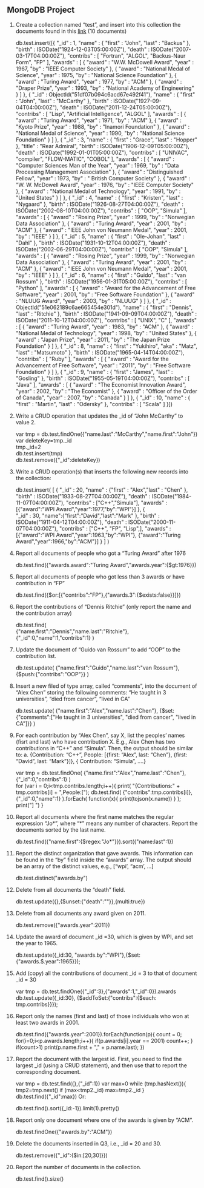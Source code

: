 ## MongoDB Project
1) Create a collection named “test”, and insert into this collection the documents found in this [link](http://docs.mongodb.org/manual/reference/bios-example-collection/) (10 documents)

	db.test.insert([{
	    "_id" : 1,
	    "name" : {
	        "first" : "John",
	        "last" : "Backus"
	    },
	    "birth" : ISODate("1924-12-03T05:00:00Z"),
	    "death" : ISODate("2007-03-17T04:00:00Z"),
	    "contribs" : [
	        "Fortran",
	        "ALGOL",
	        "Backus-Naur Form",
	        "FP"
	    ],
	    "awards" : [
	        {
	            "award" : "W.W. McDowell Award",
	            "year" : 1967,
	            "by" : "IEEE Computer Society"
	        },
	        {
	            "award" : "National Medal of Science",
	            "year" : 1975,
	            "by" : "National Science Foundation"
	        },
	        {
	            "award" : "Turing Award",
	            "year" : 1977,
	            "by" : "ACM"
	        },
	        {
	            "award" : "Draper Prize",
	            "year" : 1993,
	            "by" : "National Academy of Engineering"
	        }
	    ]
	},
	{
	    "_id" : ObjectId("51df07b094c6acd67e492f41"),
	    "name" : {
	        "first" : "John",
	        "last" : "McCarthy"
	    },
	    "birth" : ISODate("1927-09-04T04:00:00Z"),
	    "death" : ISODate("2011-12-24T05:00:00Z"),
	    "contribs" : [
	        "Lisp",
	        "Artificial Intelligence",
	        "ALGOL"
	    ],
	    "awards" : [
	        {
	            "award" : "Turing Award",
	            "year" : 1971,
	            "by" : "ACM"
	        },
	        {
	            "award" : "Kyoto Prize",
	            "year" : 1988,
	            "by" : "Inamori Foundation"
	        },
	        {
	            "award" : "National Medal of Science",
	            "year" : 1990,
	            "by" : "National Science Foundation"
	        }
	    ]
	},
	{
	    "_id" : 3,
	    "name" : {
	        "first" : "Grace",
	        "last" : "Hopper"
	    },
	    "title" : "Rear Admiral",
	    "birth" : ISODate("1906-12-09T05:00:00Z"),
	    "death" : ISODate("1992-01-01T05:00:00Z"),
	    "contribs" : [
	        "UNIVAC",
	        "compiler",
	        "FLOW-MATIC",
	        "COBOL"
	    ],
	    "awards" : [
	        {
	            "award" : "Computer Sciences Man of the Year",
	            "year" : 1969,
	            "by" : "Data Processing Management Association"
	        },
	        {
	            "award" : "Distinguished Fellow",
	            "year" : 1973,
	            "by" : " British Computer Society"
	        },
	        {
	            "award" : "W. W. McDowell Award",
	            "year" : 1976,
	            "by" : "IEEE Computer Society"
	        },
	        {
	            "award" : "National Medal of Technology",
	            "year" : 1991,
	            "by" : "United States"
	        }
	    ]
	},
	{
	    "_id" : 4,
	    "name" : {
	        "first" : "Kristen",
	        "last" : "Nygaard"
	    },
	    "birth" : ISODate("1926-08-27T04:00:00Z"),
	    "death" : ISODate("2002-08-10T04:00:00Z"),
	    "contribs" : [
	        "OOP",
	        "Simula"
	    ],
	    "awards" : [
	        {
	            "award" : "Rosing Prize",
	            "year" : 1999,
	            "by" : "Norwegian Data Association"
	        },
	        {
	            "award" : "Turing Award",
	            "year" : 2001,
	            "by" : "ACM"
	        },
	        {
	            "award" : "IEEE John von Neumann Medal",
	            "year" : 2001,
	            "by" : "IEEE"
	        }
	    ]
	},
	{
	    "_id" : 5,
	    "name" : {
	        "first" : "Ole-Johan",
	        "last" : "Dahl"
	    },
	    "birth" : ISODate("1931-10-12T04:00:00Z"),
	    "death" : ISODate("2002-06-29T04:00:00Z"),
	    "contribs" : [
	        "OOP",
	        "Simula"
	    ],
	    "awards" : [
	        {
	            "award" : "Rosing Prize",
	            "year" : 1999,
	            "by" : "Norwegian Data Association"
	        },
	        {
	            "award" : "Turing Award",
	            "year" : 2001,
	            "by" : "ACM"
	        },
	        {
	            "award" : "IEEE John von Neumann Medal",
	            "year" : 2001,
	            "by" : "IEEE"
	        }
	    ]
	},
	{
	    "_id" : 6,
	    "name" : {
	        "first" : "Guido",
	        "last" : "van Rossum"
	    },
	    "birth" : ISODate("1956-01-31T05:00:00Z"),
	    "contribs" : [
	        "Python"
	    ],
	    "awards" : [
	        {
	            "award" : "Award for the Advancement of Free Software",
	            "year" : 2001,
	            "by" : "Free Software Foundation"
	        },
	        {
	            "award" : "NLUUG Award",
	            "year" : 2003,
	            "by" : "NLUUG"
	        }
	    ]
	},
	{
	    "_id" : ObjectId("51e062189c6ae665454e301d"),
	    "name" : {
	        "first" : "Dennis",
	        "last" : "Ritchie"
	    },
	    "birth" : ISODate("1941-09-09T04:00:00Z"),
	    "death" : ISODate("2011-10-12T04:00:00Z"),
	    "contribs" : [
	        "UNIX",
	        "C"
	    ],
	    "awards" : [
	        {
	            "award" : "Turing Award",
	            "year" : 1983,
	            "by" : "ACM"
	        },
	        {
	            "award" : "National Medal of Technology",
	            "year" : 1998,
	            "by" : "United States"
	        },
	        {
	            "award" : "Japan Prize",
	            "year" : 2011,
	            "by" : "The Japan Prize Foundation"
	        }
	    ]
	},
	{
	    "_id" : 8,
	    "name" : {
	        "first" : "Yukihiro",
	        "aka" : "Matz",
	        "last" : "Matsumoto"
	    },
	    "birth" : ISODate("1965-04-14T04:00:00Z"),
	    "contribs" : [
	        "Ruby"
	    ],
	    "awards" : [
	        {
	            "award" : "Award for the Advancement of Free Software",
	            "year" : "2011",
	            "by" : "Free Software Foundation"
	        }
	    ]
	},
	{
	    "_id" : 9,
	    "name" : {
	        "first" : "James",
	        "last" : "Gosling"
	    },
	    "birth" : ISODate("1955-05-19T04:00:00Z"),
	    "contribs" : [
	        "Java"
	    ],
	    "awards" : [
	        {
	            "award" : "The Economist Innovation Award",
	            "year" : 2002,
	            "by" : "The Economist"
	        },
	        {
	            "award" : "Officer of the Order of Canada",
	            "year" : 2007,
	            "by" : "Canada"
	        }
	    ]
	},
	{
	    "_id" : 10,
	    "name" : {
	        "first" : "Martin",
	        "last" : "Odersky"
	    },
	    "contribs" : [
	        "Scala"
	    ]
	}])

2) Write a CRUD operation that updates the _id of “John McCarthy” to value 2.   
 
	var tmp = db.test.findOne({"name.last":"McCarthy","name.first":"John"})  
	var deleteKey=tmp._id  
	tmp._id=2  
	db.test.insert(tmp)  
	db.test.remove({"_id":deleteKey})  
3) Write a CRUD operation(s) that inserts the following new records into the collection:  

	db.test.insert(
		[
			{
				"_id" : 20, 
				"name" : {"first" : "Alex","last" : "Chen" },
				"birth" : ISODate("1933-08-27T04:00:00Z"), 
				"death" : ISODate("1984-11-07T04:00:00Z"), 
				"contribs" : ["C++","Simula"],
				"awards" : [{"award":"WPI Award","year":1977,"by":"WPI"}]
			}, 
			{	
				"_id" : 30, "name":{"first":"David","last":"Mark" },
				"birth" : ISODate("1911-04-12T04:00:00Z"), 
				"death" : ISODate("2000-11-07T04:00:00Z"), 
				"contribs" : ["C++", "FP", "Lisp",],
				"awards" : [{"award":"WPI Award","year":1963,"by":"WPI"},
							{"award":"Turing Award","year":1966,"by":"ACM"}]
			}
		]
	)
4) Report all documents of people who got a “Turing Award” after 1976

	db.test.find({"awards.award":"Turing Award","awards.year":{$gt:1976}})  
5) Report all documents of people who got less than 3 awards or have contribution in “FP” 
 
	db.test.find({$or:[{"contribs":"FP"},{"awards.3":{$exists:false}}]})  
6) Report the contributions of “Dennis Ritchie” (only report the name and the contribution array)
	
	db.test.find(	
		{"name.first":"Dennis","name.last":"Ritchie"},
		{"_id":0,"name":1,"contribs":1}
	)
7) Update the document of “Guido van Rossum” to add “OOP” to the contribution list.

	db.test.update(
		{"name.first":"Guido","name.last":"van Rossum"},
		{$push:{"contribs":"OOP"}}
	)
8) Insert a new filed of type array, called “comments”, into the document of “Alex Chen” storing the following comments: “He taught in 3 universities”, “died from cancer”, “lived in CA”

	db.test.update(
		{"name.first":"Alex","name.last":"Chen"},
		{$set:{"comments":["He taught in 3 universities", "died from cancer", "lived in CA"]}}
	)
9) For each contribution by “Alex Chen”, say X, list the peoples’ names (fisrt and last) who have contribution X. E.g., Alex Chen has two contributions in “C++” and “Simula”. Then, the output should be similar to:a. {Contribution: “C++”,People: [{first: “Alex”, last: “Chen”}, {first: “David”, last: “Mark”}]}, { Contribution: “Simula”,....} 
	
	var tmp = db.test.findOne(
		{"name.first":"Alex","name.last":"Chen"},
		{"_id":0,"contribs":1}
	)    
	for (var i = 0;i<tmp.contribs.length;i++){
		print( "{Contributions:" + tmp.contribs[i] + ",People:[");
		db.test.find(
			{"contribs":tmp.contribs[i]},
			{"_id":0,"name":1}
		).forEach(
			function(x){
				print(tojson(x.name))
			}
		);
		print("] ")
	}10) Report all documents where the first name matches the regular expression “Jo\*”, where “\*” means any number of characters. Report the documents sorted by the last name.

	db.test.find({"name.first":{$regex:"Jo*"}}).sort({"name:last":1})11) Report the distinct organization that gave awards. This information can be found in the “by” field inside the “awards” array. The output should be an array of the distinct values, e.g., [“wpi’, “acm’, ...]

	db.test.distinct("awards.by")12) Delete from all documents the “death” field.

	db.test.update({},{$unset:{"death":""}},{multi:true})13) Delete from all documents any award given on 2011.

	db.test.remove({"awards.year":2011})14) Update the award of document _id =30, which is given by WPI, and set the year to 1965.

	db.test.update({_id:30, "awards.by":"WPI"},{$set:{"awards.$.year":1965}});15) Add (copy) all the contributions of document _id = 3 to that of document _id = 30

	var tmp = db.test.findOne({"_id":3},{"awards":1,"_id":0}).awards
	db.test.update({_id:30}, {$addToSet:{"contribs":{$each: tmp.contribs}}});16) Report only the names (first and last) of those individuals who won at least two awards in 2001.

	db.test.find({"awards.year":2001}).forEach(function(p){
  		count = 0;
  		for(i=0;i<p.awards.length;i++){
    		if(p.awards[i].year == 2001) count++;
  		}
  		if(count>1)
    		print(p.name.first + "," + p.name.last);
		})17) Report the document with the largest id. First, you need to find the largest _id (using a CRUD statement), and then use that to report the corresponding document.

	var tmp = db.test.find({},{"_id":1})
	var max=0
	while (tmp.hasNext()){
    	tmp2=tmp.next()
    	if (max<tmp2._id) max=tmp2._id
	}
	db.test.find({"_id":max})
Or:

	db.test.find().sort({_id:-1}).limit(1).pretty()18) Report only one document where one of the awards is given by “ACM”.

	db.test.findOne({"awards.by":"ACM"})19) Delete the documents inserted in Q3, i.e., _id = 20 and 30.

	db.test.remove({"_id":{$in:[20,30]}})20) Report the number of documents in the collection.

	db.test.find().size()